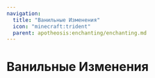```yaml
---
navigation:
  title: "Ванильные Изменения"
  icon: "minecraft:trident"
  parent: apotheosis:enchanting/enchanting.md
---
```


# Ванильные Изменения

<SubPages />